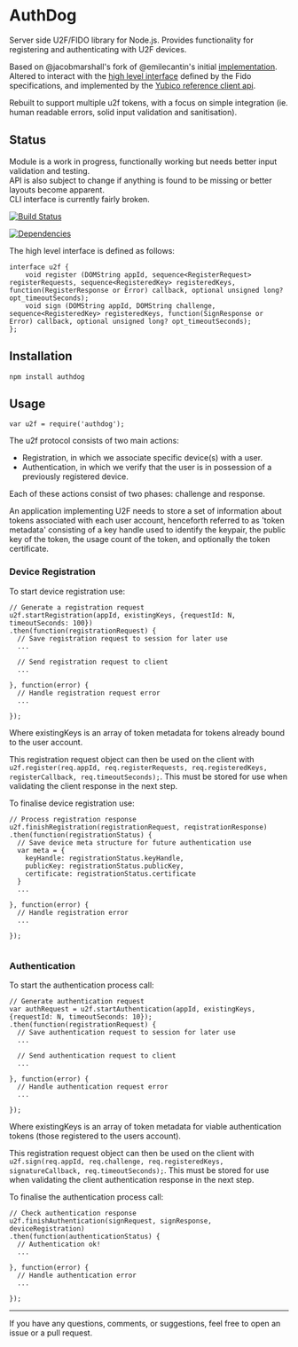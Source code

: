 AuthDog
==================

Server side U2F/FIDO library for Node.js. Provides functionality for registering and authenticating with U2F devices.  

Based on @jacobmarshall's fork of @emilecantin's initial [implementation](https://github.com/emilecantin/node-u2flib-server). Altered to interact with the [high level interface](https://fidoalliance.org/specs/fido-u2f-v1.0-nfc-bt-amendment-20150514/fido-u2f-javascript-api.html#high-level-javascript-api) defined by the Fido specifications, and implemented by the [Yubico reference client api](https://demo.yubico.com/js/u2f-api.js).  

Rebuilt to support multiple u2f tokens, with a focus on simple integration (ie. human readable errors, solid input validation and sanitisation).  

Status
------

Module is a work in progress, functionally working but needs better input validation and testing.  
API is also subject to change if anything is found to be missing or better layouts become apparent.  
CLI interface is currently fairly broken.  

[![Build Status](https://travis-ci.org/ryankurte/authdog.svg)](https://travis-ci.org/ryankurte/authdog)  

[![Dependencies](https://david-dm.org/ryankurte/authdog.svg)](https://david-dm.org/ryankurte/authdog)  

The high level interface is defined as follows:
```
interface u2f {
    void register (DOMString appId, sequence<RegisterRequest> registerRequests, sequence<RegisteredKey> registeredKeys, function(RegisterResponse or Error) callback, optional unsigned long? opt_timeoutSeconds);
    void sign (DOMString appId, DOMString challenge, sequence<RegisteredKey> registeredKeys, function(SignResponse or Error) callback, optional unsigned long? opt_timeoutSeconds);
};
```

Installation
------------

```
npm install authdog
```


Usage
-----

```
var u2f = require('authdog');
```

The u2f protocol consists of two main actions:
- Registration, in which we associate specific device(s) with a user.
- Authentication, in which we verify that the user is in possession of a previously registered device.

Each of these actions consist of two phases: challenge and response.

An application implementing U2F needs to store a set of information about tokens associated with each user account, henceforth referred to as 'token metadata' consisting of a key handle used to identify the keypair, the public key of the token, the usage count of the token, and optionally the token certificate.  

### Device Registration

To start device registration use:
```
// Generate a registration request
u2f.startRegistration(appId, existingKeys, {requestId: N, timeoutSeconds: 100})
.then(function(registrationRequest) {
  // Save registration request to session for later use
  ...

  // Send registration request to client
  ...

}, function(error) {
  // Handle registration request error
  ...

});

```

Where existingKeys is an array of token metadata for tokens already bound to the user account.  

This registration request object can then be used on the client with `u2f.register(req.appId, req.registerRequests, req.registeredKeys, registerCallback, req.timeoutSeconds);`. This must be stored for use when validating the client response in the next step.

To finalise device registration use:
```
// Process registration response
u2f.finishRegistration(registrationRequest, reqistrationResponse)
.then(function(registrationStatus) {
  // Save device meta structure for future authentication use
  var meta = {
    keyHandle: registrationStatus.keyHandle, 
    publicKey: registrationStatus.publicKey,
    certificate: registrationStatus.certificate
  }
  ...

}, function(error) {
  // Handle registration error
  ...

});


```

### Authentication

To start the authentication process call:
```
// Generate authentication request
var authRequest = u2f.startAuthentication(appId, existingKeys, {requestId: N, timeoutSeconds: 10});
.then(function(registrationRequest) {
  // Save authentication request to session for later use
  ...

  // Send authentication request to client
  ...
  
}, function(error) {
  // Handle authentication request error
  ...

});

```

Where existingKeys is an array of token metadata for viable authentication tokens (those registered to the users account).  

This registration request object can then be used on the client with `u2f.sign(req.appId, req.challenge, req.registeredKeys, signatureCallback, req.timeoutSeconds);`. This must be stored for use when validating the client authentication response in the next step.

To finalise the authentication process call:
```
// Check authentication response
u2f.finishAuthentication(signRequest, signResponse, deviceRegistration)
.then(function(authenticationStatus) {
  // Authentication ok!
  ...

}, function(error) {
  // Handle authentication error
  ...

});

```

------

If you have any questions, comments, or suggestions, feel free to open an issue or a pull request.

